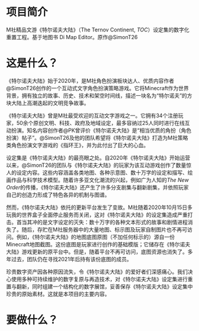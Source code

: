 # 项目简介
M社精品文游《特尔诺夫大陆》（The Ternov Continent, *TOC*）设定集的数字化重置工程。基于地图书 Di Map Editor。原作@SimonT26
# 这是什么？
《特尔诺夫大陆》始于2020年，是M社角色扮演板块达人、优质内容作者@SimonT26创作的一个互动式文字角色扮演策略游戏。它将Minecraft作为世界背景，拥有独立的故事、历史、技术和架空时间线，描述一块名为“特尔诺夫”的方块大陆上高潮迭起的文明竞争故事。<br>

《特尔诺夫大陆》曾是M社最受欢迎的互动文字游戏之一。它拥有34个注册玩家，50余个原创文明、科技、政府及地域设定，最多容纳过25人同时进行在线互动扮演。知名内容创作者@PK曾评价《特尔诺夫大陆》是“相当优质的角扮（角色扮演）帖子”。@SimonT26及他的团队希望将《特尔诺夫大陆》打造为M社策略类角色扮演文字游戏的《指环王》，并为此付出了巨大的心血。<br>

设定集是《特尔诺夫大陆》的最亮眼之处。自2020年《特尔诺夫大陆》开始运营以来，@SimonT26的团队与《特尔诺夫大陆》的玩家为该互动游戏创作了数量惊人的设定内容。这些内容涵盖各类地图、各种示意图、数十万字的设定和描写、绘画作品与科学技术模型。随着许多亚文化潮流的兴起，例如广为人知的*The New Order*的传播，《特尔诺夫大陆》还产生了许多分支剧集与翻新剧集，并依照玩家自己的创造力形成了特色各异的机制与图谱。<br>

然而，《特尔诺夫大陆》依托的更新平台发生了变故。M社随着2020年10月15日多玩我的世界盒子全面停止服务而关闭，这对《特尔诺夫大陆》的设定集造成严重打击。首当其冲的是文字设定的灭失：数十万字的各种文本形式的故事和剧情进程消失了。随后，存贮在M社服务器中的大量地图、标示图及玩家自制图片也不再可访问。例如，《特尔诺夫大陆》的地图底图原图（不加任何标示的）源自一份Minecraft地图截图。这份底图是玩家进行创作的基础模版；它储存在《特尔诺夫大陆》游戏更新的原平台中。但是，随着平台不再可访问，底图资源也消失了。多年过去，团队仍在寻找2021年后持有该份底图的成员。

珍贵数字资产因各种原因流失，令《特尔诺夫大陆》的爱好者们深感痛心。我们决心使用多种可持续维护的数字复原与再造技术，对《特尔诺夫大陆》设定集进行重置与翻新，同时组建一个结构化的数字展馆，妥善保存《特尔诺夫大陆》设定集中珍贵的原始素材。这就是本项目的主要内容。<br>
# 要做什么？
